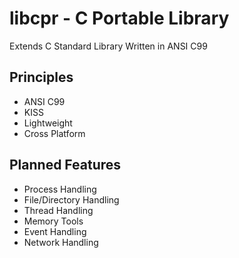 libcpr - C Portable Library
===================================

Extends C Standard Library 
Written in ANSI C99

## Principles

* ANSI C99
* KISS
* Lightweight
* Cross Platform

## Planned Features

* Process Handling
* File/Directory Handling
* Thread Handling
* Memory Tools
* Event Handling
* Network Handling

